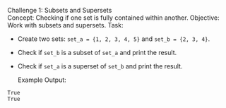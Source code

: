 Challenge 1: Subsets and Supersets  
  Concept:   Checking if one set is fully contained within another.
  Objective:   Work with subsets and supersets.
  Task:  
- Create two sets: `set_a = {1, 2, 3, 4, 5}` and `set_b = {2, 3, 4}`.
- Check if `set_b` is a subset of `set_a` and print the result.
- Check if `set_a` is a superset of `set_b` and print the result.

  Example Output:  
```
True
True
```
